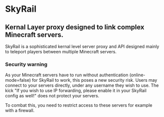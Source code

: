 SkyRail
==========
Kernal Layer proxy designed to link complex Minecraft servers.
--------------------------------------------------

SkyRail is a sophisticated kernal level server proxy and API designed mainly to teleport players between multiple Minecraft servers.

### Security warning

As your Minecraft servers have to run without authentication (online-mode=false) for SkyRail to work, this poses a new security risk. Users may connect to your servers directly, under any username they wish to use. The kick "If you wish to use IP forwarding, please enable it in your SkyRail config as well!" does not protect your servers.

To combat this, you need to restrict access to these servers for example with a firewall.
